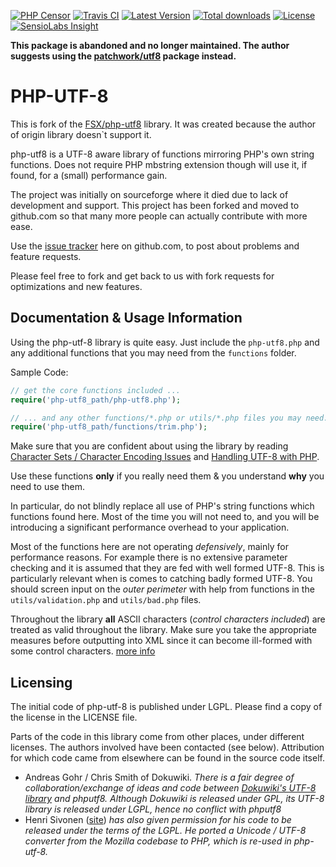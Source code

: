 [![PHP Censor](http://ci.php-censor.info/build-status/image/1?branch=master&label=PHPCensor&style=flat-square)](http://ci.php-censor.info/build-status/view/1?branch=master)
[![Travis CI](https://img.shields.io/travis/corpsee/php-utf-8/master.svg?label=Travis&style=flat-square)](https://travis-ci.org/corpsee/php-utf-8?branch=master)
[![Latest Version](https://img.shields.io/packagist/v/corpsee/php-utf-8.svg?label=Version&style=flat-square)](https://packagist.org/packages/corpsee/php-utf-8)
[![Total downloads](https://img.shields.io/packagist/dt/corpsee/php-utf-8.svg?label=Downloads&style=flat-square)](https://packagist.org/packages/corpsee/php-utf-8)
[![License](https://img.shields.io/packagist/l/corpsee/php-utf-8.svg?label=License&style=flat-square)](https://packagist.org/packages/corpsee/php-utf-8)
[![SensioLabs Insight](https://img.shields.io/sensiolabs/i/f348ff6a-40e9-4259-af1f-e88f5f9c588d.svg?label=Insight&style=flat-square)](https://insight.sensiolabs.com/projects/f348ff6a-40e9-4259-af1f-e88f5f9c588d)

**This package is abandoned and no longer maintained. The author suggests using the 
[patchwork/utf8](https://github.com/nicolas-grekas/Patchwork-UTF8) package instead.**

PHP-UTF-8
=========

This is fork of the [FSX/php-utf8][8] library. It was created because the author of
origin library doesn`t support it.

php-utf8 is a UTF-8 aware library of functions mirroring PHP's own string
functions. Does not require PHP mbstring extension though will use it, if
found, for a (small) performance gain.

The project was initially on sourceforge where it died due to lack of development
and support. This project has been forked and moved to github.com so that many
more people can actually contribute with more ease.

Use the [issue tracker][1] here on github.com, to post about problems and
feature requests.

Please feel free to fork and get back to us with fork requests for optimizations
and new features.

Documentation & Usage Information
---------------------------------

Using the php-utf-8 library is quite easy. Just include the `php-utf8.php` and
any additional functions that you may need from the `functions` folder.

Sample Code:

```php
// get the core functions included ...
require('php-utf8_path/php-utf8.php');

// ... and any other functions/*.php or utils/*.php files you may need.
require('php-utf8_path/functions/trim.php');
```

Make sure that you are confident about using the library by reading
[Character Sets / Character Encoding Issues][2] and [Handling UTF-8 with PHP][3].

Use these functions **only** if you really need them & you understand **why**
you need to use them.

In particular, do not blindly replace all use of PHP's string functions which
functions found here. Most of the time you will not need to, and you will be
introducing a significant performance overhead to your application.

Most of the functions here are not operating *defensively*, mainly for performance
reasons. For example there is no extensive parameter checking and it is assumed
that they are fed with well formed UTF-8. This is particularly relevant when is
comes to catching badly formed UTF-8. You should screen input on the *outer perimeter*
with help from functions in the `utils/validation.php` and `utils/bad.php` files.

Throughout the library **all** ASCII characters (*control characters included*)
are treated as valid throughout the library. Make sure you take the appropriate
measures before outputting into XML since it can become ill-formed with some
control characters. [more info][5]

Licensing
---------

The initial code of php-utf-8 is published under LGPL. Please find a copy of the
license in the LICENSE file.

Parts of the code in this library come from other places, under different licenses.
The authors involved have been contacted (see below).
Attribution for which code came from elsewhere can be found in the source code itself.

* Andreas Gohr / Chris Smith of Dokuwiki. *There is a fair degree of collaboration/exchange of ideas and code
between [Dokuwiki's UTF-8 library][6] and phputf8. Although Dokuwiki is released under GPL, its UTF-8 library
is released under LGPL, hence no conflict with phputf8*
* Henri Sivonen ([site][7]) *has also given permission for his code to be released under the terms of the LGPL.
He ported a Unicode / UTF-8 converter from the Mozilla codebase to PHP, which is re-used in php-utf-8.*

[1]: https://github.com/corpsee/php-utf-8/issues
[2]: http://www.phpwact.org/php/i18n/charsets
[3]: http://www.phpwact.org/php/i18n/utf-8
[4]: http://www.phpwact.org/php/i18n/utf-8
[5]: http://hsivonen.iki.fi/producing-xml/#controlchar
[6]: http://dev.splitbrain.org/view/darcs/dokuwiki/inc/utf8.php
[7]: http://hsivonen.iki.fi/php-utf8/
[8]: https://github.com/FSX/php-utf8
